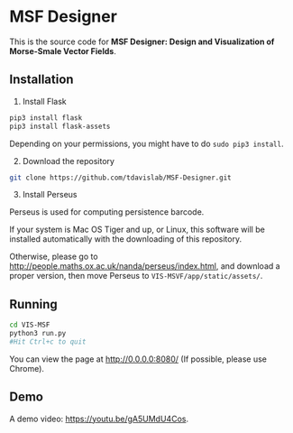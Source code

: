 
# MSF Designer

This is the source code for **MSF Designer: Design and Visualization of Morse-Smale Vector Fields**.

## Installation

1. Install Flask
```bash
pip3 install flask
pip3 install flask-assets
```

Depending on your permissions, you might have to do `sudo pip3 install`.

2. Download the repository

```bash
git clone https://github.com/tdavislab/MSF-Designer.git
```

3. Install Perseus

Perseus is used for computing persistence barcode.

If your system is Mac OS Tiger and up, or Linux, this software will be installed automatically with the downloading of this repository.

Otherwise, please go to http://people.maths.ox.ac.uk/nanda/perseus/index.html, and download a proper version, then move Perseus to `VIS-MSVF/app/static/assets/`.

## Running

```bash
cd VIS-MSF
python3 run.py
#Hit Ctrl+c to quit
```

You can view the page at http://0.0.0.0:8080/ (If possible, please use Chrome).

## Demo

A demo video: https://youtu.be/gA5UMdU4Cos.
